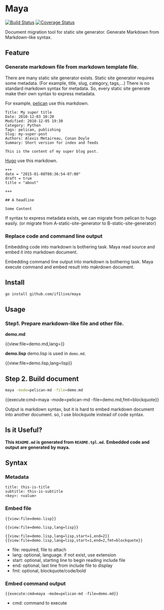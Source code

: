 # Maya

[![Build Status](https://travis-ci.org/if1live/maya.svg?branch=master)](https://travis-ci.org/if1live/maya)
[![Coverage Status](https://coveralls.io/repos/github/if1live/maya/badge.svg?branch=master)](https://coveralls.io/github/if1live/maya?branch=master)

Document migration tool for static site generator.
Generate Markdown from Markdown-like syntax.

## Feature
### Generate markdown file from markdown template file.
There are many static site generator exists.
Static site generator requires some metadata. (For example, title, slug, category, tags,...)
There is no standard markdown syntax for metadata.
So, every static site generate make their own syntax to express metadata.

For example, [pelican](http://blog.getpelican.com/) use this markdown.

```
Title: My super title
Date: 2010-12-03 10:20
Modified: 2010-12-05 19:30
Category: Python
Tags: pelican, publishing
Slug: my-super-post
Authors: Alexis Metaireau, Conan Doyle
Summary: Short version for index and feeds

This is the content of my super blog post.
```

[Hugo](https://gohugo.io/) use this markdown.

```
+++
date = "2015-01-08T08:36:54-07:00"
draft = true
title = "about"

+++

## A headline

Some Content
```

If syntax to express metadata exists, we can migrate from pelican to hugo easily.
(or migrate from A-static-site-generator to B-static-site-generator)

### Replace code and command line output
Embedding code into markdown is bothering task. Maya read source and embed it into markdown document.

Embedding command line output into markdown is bothering task. Maya execute command and embed result into makrdown document.


## Install

```bash
go install github.com/if1live/maya
```
## Usage

### Step1. Prepare markdown-like file and other file.

**demo.md**

{{view:file=demo.md,lang=}}

**demo.lisp**
demo.lisp is used in ``demo.md``.

{{view:file=demo.lisp,lang=lisp}}

## Step 2. Build document

```bash
maya -mode=pelican-md -file=demo.md
```

{{execute:cmd=maya -mode=pelican-md -file=demo.md,fmt=blockquote}}

Output is markdown syntax, but it is hard to embed markdown document into another document. so, I use blockquote instead of code syntax.

## Is it Useful?

**This `README.md` is generated from `README.tpl.md`.**
**Embedded code and output are generated by maya.**

## Syntax
### Metadata
```
title: this-is-title
subtitle: this-is-subtitle
<key>: <value>
```

### Embed file

`{{view:file=demo.lisp}}`

`{{view:file=demo.lisp,lang=lisp}}`

`{{view:file=demo.lisp,lang=lisp,start=1,end=2}}`
`{{view:file=demo.lisp,lang=lisp,start=1,end=2,fmt=blockquote}}`

* file: required, file to attach
* lang: optional, language. if not exist, use extension
* start: optional, starting line to begin reading include file
* end: optional, last line from include file to display
* fmt: optional, blockquote/code/bold

### Embed command output

`{{execute:cmd=maya -mode=pelican-md -file=demo.md}}`

* cmd: command to execute
